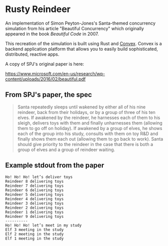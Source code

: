 # Rusty Reindeer

An implementation of Simon Peyton-Jones's Santa-themed concurrency simulation
from his article "Beautiful Concurrency" which originally appeared in the book
_Beautiful Code_ in 2007.

This recreation of the simulation is built using Rust and
[Convex](https://convex.dev). Convex is a backend application platform that
allows you to easily build sophisticated, distributed, reactive apps.

A copy of SPJ's original paper is here:

https://www.microsoft.com/en-us/research/wp-content/uploads/2016/02/beautiful.pdf

## From SPJ's paper, the spec

> Santa repeatedly sleeps until wakened by either all of his nine reindeer, back
> from their holidays, or by a group of three of his ten elves. If awakened by
> the reindeer, he harnesses each of them to his sleigh, delivers toys with them
> and finally unharnesses them (allowing them to go off on holiday). If awakened
> by a group of elves, he shows each of the group into his study, consults with
> them on toy R&D and finally shows them each out (allowing them to go back to
> work). Santa should give priority to the reindeer in the case that there is
> both a group of elves and a group of reindeer waiting.

## Example stdout from the paper

    Ho! Ho! Ho! let’s deliver toys
    Reindeer 8 delivering toys
    Reindeer 7 delivering toys
    Reindeer 6 delivering toys
    Reindeer 5 delivering toys
    Reindeer 4 delivering toys
    Reindeer 3 delivering toys
    Reindeer 2 delivering toys
    Reindeer 1 delivering toys
    Reindeer 9 delivering toys
    ----------
    Ho! Ho! Ho! let’s meet in my study
    Elf 3 meeting in the study
    Elf 2 meeting in the study
    Elf 1 meeting in the study
